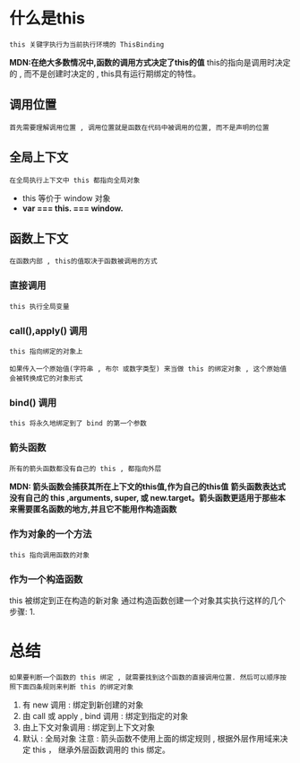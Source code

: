 # 什么是this
    this 关键字执行为当前执行环境的 ThisBinding

**MDN:在绝大多数情况中,函数的调用方式决定了this的值**
    this的指向是调用时决定的 , 而不是创建时决定的 , this具有运行期绑定的特性。

## 调用位置
    首先需要理解调用位置 , 调用位置就是函数在代码中被调用的位置, 而不是声明的位置

## 全局上下文
    在全局执行上下文中 this 都指向全局对象
 - this 等价于 window 对象
 - **var  === this. === window.**

## 函数上下文
    在函数内部 , this的值取决于函数被调用的方式

### 直接调用
    this 执行全局变量

### call(),apply() 调用
    this 指向绑定的对象上

    如果传入一个原始值(字符串 , 布尔 或数字类型) 来当做 this 的绑定对象 , 这个原始值会被转换成它的对象形式

### bind() 调用
    this 将永久地绑定到了 bind 的第一个参数


### 箭头函数
    所有的箭头函数都没有自己的 this , 都指向外层
**MDN: 箭头函数会捕获其所在上下文的this值,作为自己的this值**
**箭头函数表达式没有自己的 this ,arguments, super, 或 new.target。箭头函数更适用于那些本来需要匿名函数的地方,并且它不能用作构造函数**


### 作为对象的一个方法
    this 指向调用函数的对象


### 作为一个构造函数
 this 被绑定到正在构造的新对象
 通过构造函数创建一个对象其实执行这样的几个步骤:
 1. 

# 总结
    如果要判断一个函数的 this 绑定 , 就需要找到这个函数的直接调用位置. 然后可以顺序按照下面四条规则来判断 this 的绑定对象
 1. 有 new 调用 : 绑定到新创建的对象
 2. 由 call 或 apply , bind 调用 : 绑定到指定的对象
 3. 由上下文对象调用 : 绑定到上下文对象
 4. 默认 : 全局对象
 注意 : 箭头函数不使用上面的绑定规则 , 根据外层作用域来决定 this ， 继承外层函数调用的 this 绑定。